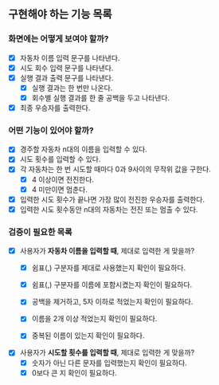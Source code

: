## 구현해야 하는 기능 목록
### 화면에는 어떻게 보여야 할까?
- [X] 자동차 이름 입력 문구를 나타낸다.
- [X] 시도 회수 입력 문구를 나타낸다.
- [X] 실행 결과 출력 문구를 나타낸다.
  - [X] 실행 결과는 한 번만 나온다.
  - [X] 회수별 실행 결과를 한 줄 공백을 두고 나타낸다.
- [X] 최종 우승자를 출력한다.

### 어떤 기능이 있어야 할까?
- [X] 경주할 자동차 n대의 이름을 입력할 수 있다.
- [X] 시도 횟수를 입력할 수 있다.
- [X] 각 자동차는 한 번 시도할 때마다 0과 9사이의 무작위 값을 구한다.
  - [X] 4 이상이면 전진한다.
  - [X] 4 미만이면 멈춘다.
- [X] 입력한 시도 횟수가 끝나면 가장 많이 전진한 우승자를 출력한다.
- [X] 입력한 시도 횟수동안 n대의 자동차는 전진 또는 멈출 수 있다.

### 검증이 필요한 목록
- [X] 사용자가 **자동차 이름을 입력할 때**, 제대로 입력한 게 맞을까?
  - [X] 쉼표(,) 구분자를 제대로 사용했는지 확인이 필요하다.
  - [X] 쉼표(,) 구분자를 이름에 포함시켰는지 확인이 필요하다.
  - [X] 공백을 제거하고, 5자 이하로 적었는지 확인이 필요하다.
  - [X] 이름을 2개 이상 적었는지 확인이 필요하다.
  - [X] 중복된 이름이 있는지 확인이 필요하다.


- [X] 사용자가 **시도할 횟수를 입력할 때**, 제대로 입력한 게 맞을까?
  - [X] 숫자가 아닌 다른 문자를 입력했는지 확인이 필요하다.
  - [X] 0보다 큰 지 확인이 필요하다.